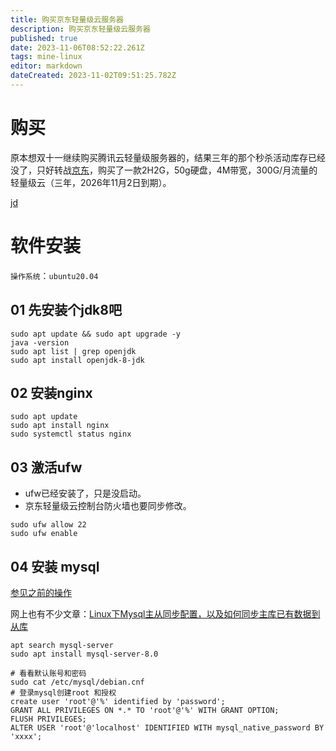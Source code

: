 ```yaml
---
title: 购买京东轻量级云服务器
description: 购买京东轻量级云服务器
published: true
date: 2023-11-06T08:52:22.261Z
tags: mine-linux
editor: markdown
dateCreated: 2023-11-02T09:51:25.782Z
---
```


# 购买
   原本想双十一继续购买腾讯云轻量级服务器的，结果三年的那个秒杀活动库存已经没了，只好转战[京东](https://lavm-console.jdcloud.com/lavm/)，购买了一款2H2G，50g硬盘，4M带宽，300G/月流量的轻量级云（三年，2026年11月2日到期）。
     
[jd](https://lavm-console.jdcloud.com/lavm/detail/cn-north-1/lavm-7o6v6h36v9)
# 软件安装
`操作系统`：`ubuntu20.04`
  
## 01 先安装个jdk8吧
```shell
sudo apt update && sudo apt upgrade -y
java -version
sudo apt list | grep openjdk
sudo apt install openjdk-8-jdk

```

## 02 安装nginx
```shell
sudo apt update
sudo apt install nginx
sudo systemctl status nginx
```

## 03 激活ufw

- ufw已经安装了，只是没启动。
- 京东轻量级云控制台防火墙也要同步修改。
```shell
sudo ufw allow 22
sudo ufw enable
```

## 04 安装 mysql
[参见之前的操作](/mine-linux/004)

网上也有不少文章：[Linux下Mysql主从同步配置，以及如何同步主库已有数据到从库](https://blog.csdn.net/zlf_php/article/details/88937531)

```
apt search mysql-server
sudo apt install mysql-server-8.0

# 看看默认账号和密码
sudo cat /etc/mysql/debian.cnf
# 登录mysql创建root 和授权
create user 'root'@'%' identified by 'password';
GRANT ALL PRIVILEGES ON *.* TO 'root'@'%' WITH GRANT OPTION;
FLUSH PRIVILEGES;
ALTER USER 'root'@'localhost' IDENTIFIED WITH mysql_native_password BY 'xxxx';